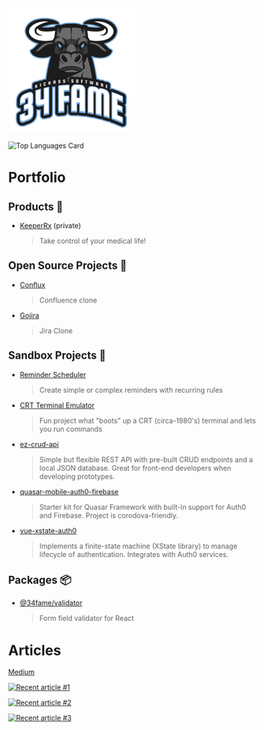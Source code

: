 <img src="https://raw.githubusercontent.com/34fame/34fame/master/bull-transparent_4000x4000.png" alt="34 Fame Logo" width="256px">

![Top Languages Card](https://github-readme-stats.vercel.app/api/top-langs/?username=34fame&layout=compact)

Portfolio
===

Products :see_no_evil:
---
- [KeeperRx](https://github.com/34fame/keeperrx) (private)
  > Take control of your medical life!

Open Source Projects :penguin:
---
- [Conflux](https://github.com/34fame/conflux)
  > Confluence clone
- [Gojira](https://github.com/34fame/gojira)
  > Jira Clone


Sandbox Projects :construction_worker:
---
- [Reminder Scheduler](https://github.com/34fame/q-reminder-dialog)
  > Create simple or complex reminders with recurring rules
- [CRT Terminal Emulator](https://github.com/34fame/crt-terminal-emulator)
  > Fun project what "boots" up a CRT (circa-1980's) terminal and lets you run commands
- [ez-crud-api](https://github.com/34fame/ez-crud-api)
  > Simple but flexible REST API with pre-built CRUD endpoints and a local JSON database.  Great for front-end developers when developing prototypes.
- [quasar-mobile-auth0-firebase](https://github.com/34fame/quasar-mobile-auth0-firebase)
  > Starter kit for Quasar Framework with built-in support for Auth0 and Firebase.  Project is corodova-friendly.
- [vue-xstate-auth0](https://github.com/34fame/sandbox-vue-xstate-auth0)
  > Implements a finite-state machine (XState library) to manage lifecycle of authentication.  Integrates with Auth0 services.

Packages :package:
---
- [@34fame/validator](https://www.npmjs.com/package/@34fame/validator)
  > Form field validator for React

Articles
===

[Medium](https://graypes.medium.com/)

<a target="_blank" href="https://github-readme-medium-recent-article.vercel.app/medium/@graypes/0"><img src="https://github-readme-medium-recent-article.vercel.app/medium/@graypes/0" alt="Recent article #1"></a>

<a target="_blank" href="https://github-readme-medium-recent-article.vercel.app/medium/@graypes/1"><img src="https://github-readme-medium-recent-article.vercel.app/medium/@graypes/1" alt="Recent article #2"></a>

<a target="_blank" href="https://github-readme-medium-recent-article.vercel.app/medium/@graypes/2"><img src="https://github-readme-medium-recent-article.vercel.app/medium/@graypes/2" alt="Recent article #3"></a>

